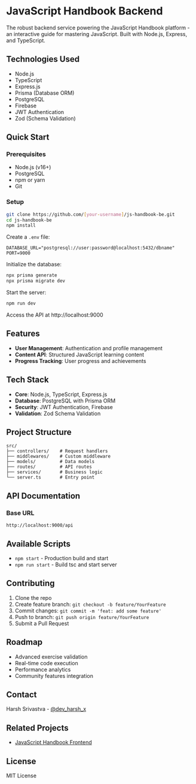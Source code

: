 # JavaScript Handbook Backend

The robust backend service powering the JavaScript Handbook platform - an interactive guide for mastering JavaScript. Built with Node.js, Express, and TypeScript.

## Technologies Used

- Node.js
- TypeScript
- Express.js
- Prisma (Database ORM)
- PostgreSQL
- Firebase
- JWT Authentication
- Zod (Schema Validation)

## Quick Start

### Prerequisites

- Node.js (v16+)
- PostgreSQL
- npm or yarn
- Git

### Setup

```bash
git clone https://github.com/[your-username]/js-handbook-be.git
cd js-handbook-be
npm install
```

Create a `.env` file:
```env
DATABASE_URL="postgresql://user:password@localhost:5432/dbname"
PORT=9000
```

Initialize the database:
```bash
npx prisma generate
npx prisma migrate dev
```

Start the server:
```bash
npm run dev
```

Access the API at http://localhost:9000

## Features

- **User Management**: Authentication and profile management
- **Content API**: Structured JavaScript learning content
- **Progress Tracking**: User progress and achievements

## Tech Stack

- **Core**: Node.js, TypeScript, Express.js
- **Database**: PostgreSQL with Prisma ORM
- **Security**: JWT Authentication, Firebase
- **Validation**: Zod Schema Validation

## Project Structure

```
src/
├── controllers/    # Request handlers
├── middlewares/    # Custom middleware
├── models/         # Data models
├── routes/         # API routes
├── services/       # Business logic
└── server.ts       # Entry point
```

## API Documentation

### Base URL
```
http://localhost:9000/api
```

## Available Scripts

- `npm start` - Production build and start
- `npm run start` - Build tsc and start server

## Contributing

1. Clone the repo
2. Create feature branch: `git checkout -b feature/YourFeature`
3. Commit changes: `git commit -m 'feat: add some feature'`
4. Push to branch: `git push origin feature/YourFeature`
5. Submit a Pull Request

## Roadmap

- Advanced exercise validation
- Real-time code execution
- Performance analytics
- Community features integration

## Contact

Harsh Srivastva - [@dev_harsh_x](https://x.com/dev_harsh_x)

## Related Projects

- [JavaScript Handbook Frontend](https://github.com/harshsrivastva97/javascript-handbook)

## License

MIT License
